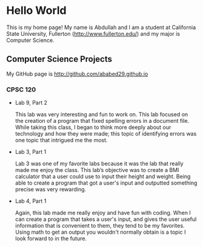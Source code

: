 # Hello World

This is my home page! My name is Abdullah and I am a student at California State University, Fullerton (http://www.fullerton.edu/) and my major is Computer Science.

## Computer Science Projects

My GitHub page is http://github.com/ababed29.github.io

### CPSC 120

* Lab 9, Part 2

    This lab was very interesting and fun to work on. This lab focused on the creation of a program that fixed spelling errors in a document file. While taking this class, I began to think more deeply about our technology and how they were made; this topic of identifying errors was one topic that intrigued me the most. 

* Lab 3, Part 1

    Lab 3 was one of my favorite labs because it was the lab that really made me enjoy the class. This lab’s objective was to create a BMI calculator that a user could use to input their height and weight. Being able to create a program that got a user's input and outputted something precise was very rewarding. 

* Lab 4, Part 1

    Again, this lab made me really enjoy and have fun with coding. When I can create a program that takes a user's input, and gives the user useful information that is convenient to them, they tend to be my favorites. Using math to get an output you wouldn't normally obtain is a topic I look forward to in the future. 
